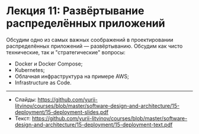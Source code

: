 # Лекция 11: Развёртывание распределённых приложений

Обсудим одно из самых важных соображений в проектировании распределённых приложений — развёртыванию. Обсудим как чисто технические, так и "стратегические" вопросы:

- Docker и Docker Compose;
- Kubernetes;
- Облачная инфраструктура на примере AWS;
- Infrastructure as Code.

---

- Слайды: https://github.com/yurii-litvinov/courses/blob/master/software-design-and-architecture/15-deployment/15-deployment-slides.pdf
- Текст: https://github.com/yurii-litvinov/courses/blob/master/software-design-and-architecture/15-deployment/15-deployment-text.pdf